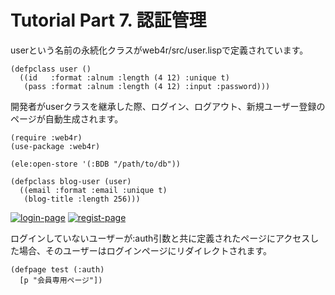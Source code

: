 Tutorial Part 7. 認証管理
==========================
userという名前の永続化クラスがweb4r/src/user.lispで定義されています。

    (defpclass user ()
      ((id   :format :alnum :length (4 12) :unique t)
       (pass :format :alnum :length (4 12) :input :password)))

開発者がuserクラスを継承した際、ログイン、ログアウト、新規ユーザー登録のページが自動生成されます。

    (require :web4r)
    (use-package :web4r)

    (ele:open-store '(:BDB "/path/to/db"))

    (defpclass blog-user (user)
      ((email :format :email :unique t)
       (blog-title :length 256)))

[![login-page](http://web4r.org/login-thumbnail.png)](http://web4r.org/login.png)
[![regist-page](http://web4r.org/regist-thumbnail.png)](http://web4r.org/regist.png)

ログインしていないユーザーが:auth引数と共に定義されたページにアクセスした場合、そのユーザーはログインページにリダイレクトされます。

    (defpage test (:auth)
      [p "会員専用ページ"])
